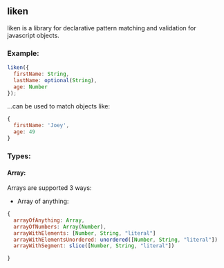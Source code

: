 ## liken

liken is a library for declarative pattern matching and
validation for javascript objects.


### Example:

```javascript
liken({
  firstName: String,
  lastName: optional(String),
  age: Number
});
```

...can be used to match objects like:
```javascript
{
  firstName: 'Joey',
  age: 49
}

```


### Types:

#### Array:

Arrays are supported 3 ways:

* Array of anything:

```javascript
{
  arrayOfAnything: Array,
  arrayOfNumbers: Array(Number),
  arrayWithElements: [Number, String, "literal"]
  arrayWithElementsUnordered: unordered([Number, String, "literal"])
  arrayWithSegment: slice([Number, String, "literal"])

}
```

#####


